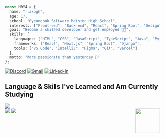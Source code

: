 ```ts
const H0Y4 = {
  name: "rlaxogh",
  age: 17,
  school: "Gyeongbuk Software Meister High School",
  interests: ["Front-end", "Back-end", "React", "Spring Boot", "Design", "AI", "Real-time apps"],
  goal: "Become a skilled developer and get employed 👨‍💻",
  skills: {
    languages: ["HTML", "CSS", "JavaScript", "TypeScript", "Java", "Python", "C", "Styled-components"],
    frameworks: ["React", "Next.js", "Spring Boot", "Django"],
    tools: ["VS Code", "IntelliJ", "Figma", "Git", "Vercel"]
  },
  motto: "More passionate than yesterday 🌱"
};
```
[![Discord](https://img.shields.io/badge/Discord-5865F2?style=for-the-badge&logo=discord&logoColor=white)](https://discordapp.com/users/867071958071771157)
[![Gmail](https://img.shields.io/badge/Gmail-D14836?style=for-the-badge&logo=gmail&logoColor=white)](mailto:btm.email2769@gmail.com)
[![Linked-In](https://img.shields.io/badge/LinkedIn-0077B5?style=for-the-badge&logo=linkedin&logoColor=white)](https://www.linkedin.com/in/%EA%B9%80%ED%83%9C%ED%98%B8-%EA%B9%80%ED%83%9C%ED%98%B8-099213361/)

## Language & Skills I've Learned and Am Currently Studying
<div align="left">
  <img src="https://skillicons.dev/icons?i=python,c,cpp,html,css,javascript,java,styledcomponents,tailwind" />
  <br>
    <img src="https://skillicons.dev/icons?i=react,nextjs,django,spring" />
    <img src="https://skillicons.dev/icons?i=git,vscode,idea,figma,notion" />
  <a href="https://www.youtube.com/watch?v=dQw4w9WgXcQ">
  <img src="https://verdant-jalebi-0fc0fb.netlify.app/.netlify/functions/random-image" width="80" align="right">
  </a>
  <br>
</div>
<br>

